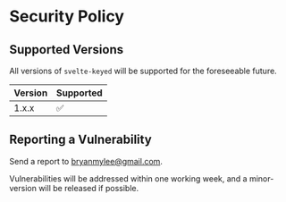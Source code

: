 # Security Policy

## Supported Versions

All versions of `svelte-keyed` will be supported for the foreseeable future.

| Version | Supported          |
| ------- | ------------------ |
| 1.x.x   | :white_check_mark: |

## Reporting a Vulnerability

Send a report to [bryanmylee@gmail.com](mailto:bryanmylee@gmail.com?subject=svelte-keyed%20Vulnerability).

Vulnerabilities will be addressed within one working week, and a minor-version will be released if possible.
